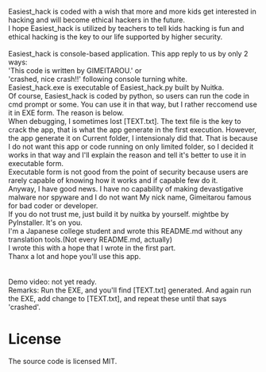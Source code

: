 Easiest_hack is coded with a wish that more and more kids get interested in hacking and will become ethical hackers in the future.<br>
I hope Easiest_hack is utilized by teachers to tell kids hacking is fun and ethical hacking is the key to our life supported by higher security.<br>
<br>
Easiest_hack is console-based application. This app reply to us by only 2 ways:<br>
'This code is written by GIMEITAROU.' or<br>
'crashed, nice crash!!' following console turning white.<br>
Easiest_hack.exe is executable of Easiest_hack.py built by Nuitka.<br>
Of course, Easiest_hack is coded by python, so users can run the code in cmd prompt or some. You can use it in that way, but I rather reccomend use it in EXE form. The reason is below.<br>
When debugging, I sometimes lost [TEXT.txt]. The text file is the key to crack the app, that is what the app generate in the first execution. However, the app generate it on Current folder, I intensionaly did that. That is because I do not want this app or code running on only limited folder, so I decided it works in that way and I'll explain the reason and tell it's better to use it in executable form.<br>
Executable form is not good from the point of security because users are rarely capable of knowing how it works and if capable few do it.<br>
Anyway, I have good news. I have no capability of making devastigative malware nor spyware and I do not want My nick name, Gimeitarou famous for bad coder or developer.<br>
If you do not trust me, just build it by nuitka by yourself. mightbe by PyInstaller. It's on you.<br>
I'm a Japanese college student and wrote this README.md without any translation tools.(Not every README.md, actually)<br>
I wrote this with a hope that I wrote in the first part.<br>
Thanx a lot and hope you'll use this app.<br>
<br>
<br>Demo video: not yet ready.
<br>Remarks: Run the EXE, and you'll find [TEXT.txt] generated. And again run the EXE, add change to [TEXT.txt], and repeat these until that says 'crashed'.<br>

# License
The source code is licensed MIT.